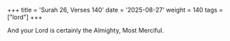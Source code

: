+++
title = 'Surah 26, Verses 140'
date = '2025-08-27'
weight = 140
tags = ["lord"]
+++

And your Lord is certainly the Almighty, Most Merciful.